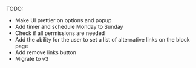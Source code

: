 TODO:
- Make UI prettier on options and popup
- Add timer and schedule Monday to Sunday
- Check if all permissions are needed
- Add the ability for the user to set a list of alternative links on the block page
- Add remove links button
- Migrate to v3
